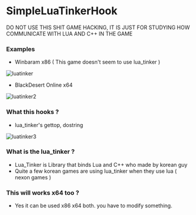 # SimpleLuaTinkerHook

DO NOT USE THIS SHIT GAME HACKING, IT IS JUST FOR STUDYING HOW COMMUNICATE WITH LUA AND C++ IN THE GAME

### Examples

* Winbaram x86 ( This game doesn't seem to use lua_tinker )

![luatinker](https://user-images.githubusercontent.com/13113619/95670184-30c9ec80-0bc3-11eb-93fc-fe1a50e58f56.png)

* BlackDesert Online x64

![luatinker2](https://user-images.githubusercontent.com/13113619/95670234-95854700-0bc3-11eb-99db-5aef82302820.png)

### What this hooks ?

* lua_tinker's gettop, dostring

![luatinker3](https://user-images.githubusercontent.com/13113619/95670296-45f34b00-0bc4-11eb-8ba2-02968290f8f5.png)

### What is the lua_tinker ?

* Lua_Tinker is Library that binds Lua and C++ who made by korean guy
* Quite a few korean games are using lua_tinker when they use lua ( nexon games )

### This will works x64 too ?

* Yes it can be used x86 x64 both. you have to modify something.
